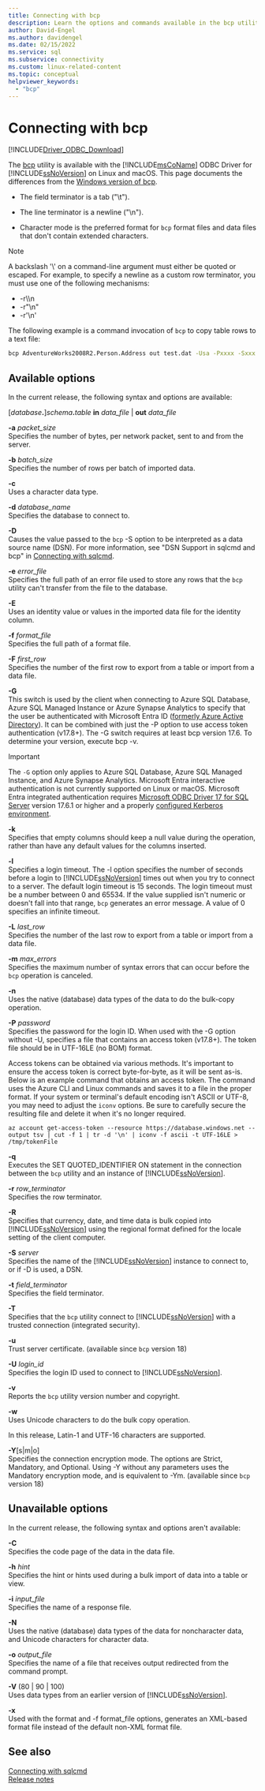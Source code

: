 ```yaml
---
title: Connecting with bcp
description: Learn the options and commands available in the bcp utility, available in the mssql-tools package on Linux and macOS.
author: David-Engel
ms.author: davidengel
ms.date: 02/15/2022
ms.service: sql
ms.subservice: connectivity
ms.custom: linux-related-content
ms.topic: conceptual
helpviewer_keywords:
  - "bcp"
---
```

# Connecting with bcp

[!INCLUDE[Driver_ODBC_Download](../../../includes/driver_odbc_download.md)]

The [bcp](../../../tools/bcp-utility.md) utility is available with the [!INCLUDE[msCoName](../../../includes/msconame-md.md)] ODBC Driver for [!INCLUDE[ssNoVersion](../../../includes/ssnoversion-md.md)] on Linux and macOS. This page documents the differences from the [Windows version of bcp](../../../tools/bcp-utility.md).

- The field terminator is a tab ("\t").

- The line terminator is a newline ("\n").

- Character mode is the preferred format for `bcp` format files and data files that don't contain extended characters.

> [!NOTE]
> A backslash '\\' on a command-line argument must either be quoted or escaped. For example, to specify a newline as a custom row terminator, you must use one of the following mechanisms:
>
> - -r\\\n
> - -r"\n"
> - -r'\n'

The following example is a command invocation of `bcp` to copy table rows to a text file:

```bash
bcp AdventureWorks2008R2.Person.Address out test.dat -Usa -Pxxxx -Sxxx.xxx.xxx.xxx
```

## Available options

In the current release, the following syntax and options are available:

[_database_**.**]_schema_**.**_table_ **in** *data_file* | **out** *data_file*

**-a** *packet_size*  
Specifies the number of bytes, per network packet, sent to and from the server.

**-b** *batch_size*  
Specifies the number of rows per batch of imported data.

**-c**  
Uses a character data type.

**-d** *database_name*  
Specifies the database to connect to.

**-D**  
Causes the value passed to the `bcp` -S option to be interpreted as a data source name (DSN). For more information, see "DSN Support in sqlcmd and bcp" in [Connecting with sqlcmd](connecting-with-sqlcmd.md).

**-e** *error_file*  
Specifies the full path of an error file used to store any rows that the `bcp` utility can't transfer from the file to the database.

**-E**  
Uses an identity value or values in the imported data file for the identity column.

**-f** *format_file*  
Specifies the full path of a format file.

**-F** *first_row*  
Specifies the number of the first row to export from a table or import from a data file.

**-G**  
This switch is used by the client when connecting to Azure SQL Database, Azure SQL Managed Instance or Azure Synapse Analytics to specify that the user be authenticated with Microsoft Entra ID ([formerly Azure Active Directory](/entra/fundamentals/new-name)). It can be combined with just the -P option to use access token authentication (v17.8+). The -G switch requires at least bcp version 17.6. To determine your version, execute bcp -v.


> [!IMPORTANT]
> The `-G` option only applies to Azure SQL Database, Azure SQL Managed Instance, and Azure Synapse Analytics.
> Microsoft Entra interactive authentication is not currently supported on Linux or macOS. Microsoft Entra integrated authentication requires [Microsoft ODBC Driver 17 for SQL Server](../download-odbc-driver-for-sql-server.md) version 17.6.1 or higher and a properly [configured Kerberos environment](using-integrated-authentication.md#configure-kerberos).


**-k**  
Specifies that empty columns should keep a null value during the operation, rather than have any default values for the columns inserted.

**-l**  
Specifies a login timeout. The -l option specifies the number of seconds before a login to [!INCLUDE[ssNoVersion](../../../includes/ssnoversion-md.md)] times out when you try to connect to a server. The default login timeout is 15 seconds. The login timeout must be a number between 0 and 65534. If the value supplied isn't numeric or doesn't fall into that range, `bcp` generates an error message. A value of 0 specifies an infinite timeout.

**-L** *last_row*  
Specifies the number of the last row to export from a table or import from a data file.
  
**-m** *max_errors*  
Specifies the maximum number of syntax errors that can occur before the `bcp` operation is canceled.

**-n**  
Uses the native (database) data types of the data to do the bulk-copy operation.

**-P** *password*  
Specifies the password for the login ID. When used with the -G option without -U, specifies a file that contains an access token (v17.8+). The token file should be in UTF-16LE (no BOM) format.

Access tokens can be obtained via various methods. It's important to ensure the access token is correct byte-for-byte, as it will be sent as-is. Below is an example command that obtains an access token. The command uses the Azure CLI and Linux commands and saves it to a file in the proper format. If your system or terminal's default encoding isn't ASCII or UTF-8, you may need to adjust the `iconv` options. Be sure to carefully secure the resulting file and delete it when it's no longer required.

```azurecli
az account get-access-token --resource https://database.windows.net --output tsv | cut -f 1 | tr -d '\n' | iconv -f ascii -t UTF-16LE > /tmp/tokenFile
```

**-q**  
Executes the SET QUOTED_IDENTIFIER ON statement in the connection between the `bcp` utility and an instance of [!INCLUDE[ssNoVersion](../../../includes/ssnoversion-md.md)].

**-r** *row_terminator*  
Specifies the row terminator.

**-R**  
Specifies that currency, date, and time data is bulk copied into [!INCLUDE[ssNoVersion](../../../includes/ssnoversion-md.md)] using the regional format defined for the locale setting of the client computer.

**-S** *server*  
Specifies the name of the [!INCLUDE[ssNoVersion](../../../includes/ssnoversion-md.md)] instance to connect to, or if -D is used, a DSN.

**-t** *field_terminator*  
Specifies the field terminator.

**-T**  
Specifies that the `bcp` utility connect to [!INCLUDE[ssNoVersion](../../../includes/ssnoversion-md.md)] with a trusted connection (integrated security).

**-u**  
Trust server certificate. (available since `bcp` version 18)

**-U** *login_id*  
Specifies the login ID used to connect to [!INCLUDE[ssNoVersion](../../../includes/ssnoversion-md.md)].

**-v**  
Reports the `bcp` utility version number and copyright.

**-w**  
Uses Unicode characters to do the bulk copy operation.

In this release, Latin-1 and UTF-16 characters are supported.

**-Y**[s|m|o]  
Specifies the connection encryption mode. The options are Strict, Mandatory, and Optional. Using -Y without any parameters uses the Mandatory encryption mode, and is equivalent to -Ym. (available since `bcp` version 18)

## Unavailable options

In the current release, the following syntax and options aren't available:

**-C**  
Specifies the code page of the data in the data file.

**-h** *hint*  
Specifies the hint or hints used during a bulk import of data into a table or view.

**-i** *input_file*  
Specifies the name of a response file.

**-N**  
Uses the native (database) data types of the data for noncharacter data, and Unicode characters for character data.

**-o** *output_file*  
Specifies the name of a file that receives output redirected from the command prompt.

**-V** (80 | 90 | 100)  
Uses data types from an earlier version of [!INCLUDE[ssNoVersion](../../../includes/ssnoversion-md.md)].

**-x**  
Used with the format and -f format_file options, generates an XML-based format file instead of the default non-XML format file.

## See also

[Connecting with sqlcmd](connecting-with-sqlcmd.md)  
[Release notes](release-notes-tools.md)
